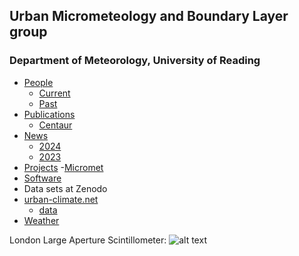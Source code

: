 ## Urban Micrometeology and Boundary Layer group 
### Department of Meteorology, University of Reading


- [People](https://suegrimmond.github.io/People)
  - [Current](https://suegrimmond.github.io/People#current-group-members)
  - [Past](https://suegrimmond.github.io/People#past-group-members-reading)
- [Publications](https://suegrimmond.github.io/Publications)
     - [Centaur](https://centaur.reading.ac.uk/view/creators/90005257.html)
- [News](https://suegrimmond.github.io/News)
     - [2024](https://suegrimmond.github.io/News#2024)
     - [2023](https://suegrimmond.github.io/News#2023)
- [Projects](https://suegrimmond.github.io/Projects)
     -[Micromet](https://suegrimmond.github.io/Micromet)
- [Software](https://urban-meteorology-reading.github.io/)
- Data sets at Zenodo
- [urban-climate.net](https://www.urban-climate.net/content/)
     - [data](https://suegrimmond.github.io/urban-climate/data.html)
- [Weather](https://suegrimmond.github.io/Weather)

London Large Aperture Scintillometer:
![alt text](https://suegrimmond.github.io/images/banner1.jpg "London LAS")